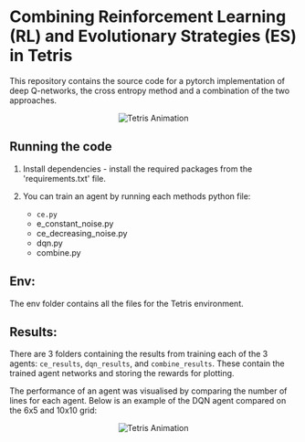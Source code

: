 # Combining Reinforcement Learning (RL) and Evolutionary Strategies (ES) in Tetris

This repository contains the source code for a pytorch implementation of deep Q-networks, the cross entropy method and a combination of the 
two approaches.



<p align="center">
  <img src="https://github.com/SirSebLancelot/Tetris-Reinforcement-Learning/raw/main/dqn_results/results20x10/tetris_animation_looped_long.gif" alt="Tetris Animation" />
</p>

## Running the code 

1) Install dependencies - install the required packages from the 'requirements.txt' file.

2) You can train an agent by running each methods python file:
   - `ce.py`
   - e_constant_noise.py
   - ce_decreasing_noise.py
   - dqn.py
   - combine.py
  
## Env:
The env folder contains all the files for the Tetris environment.

## Results:

There are 3 folders containing the results from training each of the 3 agents:
`ce_results`, `dqn_results`, and `combine_results`. These contain the trained agent
networks and storing the rewards for plotting.

The performance of an agent was visualised by comparing the number of lines for each agent. Below is an example of the DQN agent compared on the 6x5 and 10x10 grid:
<p align="center">
  <img src= https://github.com/SirSebLancelot/Tetris-Reinforcement-Learning/blob/main/dqn_results/compare_DQN.png alt="Tetris Animation" />
</p>








